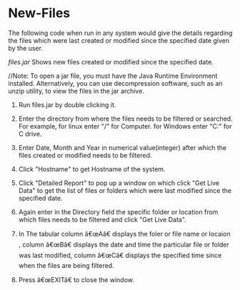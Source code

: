 # New-Files
The following code when run in any system would give the details regarding the files which were last created or modified since the specified date given by the user.

*files.jar*
Shows new files created or modified since the specified date.
 
//Note: To open a jar file, you must have the Java Runtime Environment installed. Alternatively, you can use decompression software, such as an unzip utility, to view the files in the  jar archive.

1. Run files.jar by double clicking it.

2. Enter the directory from where the files needs to be filtered or searched.
   For example, for linux enter "/" for Computer.
                for Windows enter "C:" for C drive.

3. Enter Date, Month and Year in numerical value(integer) after which the files created or modified needs to be filtered.

4. Click "Hostname" to get Hostname of the system.

5. Click "Detailed Report" to pop up a window on which click "Get Live Data" to get the list of files or folders which were last modified since the specified date.

6. Again enter in the Directory field the specific folder or location from which files needs to be filtered and click "Get Live Data".

7. In The tabular column â€œAâ€ displays the foler or file name or locaion , column â€œBâ€ displays the date and time the particular file or folder was last modified, column â€œCâ€ displays the specified time since when the files are being filtered.

8. Press â€œEXITâ€ to close the window. 
